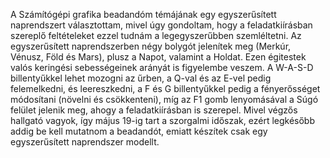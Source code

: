A Számítógépi grafika beadandóm témájának egy egyszerűsített naprendszert választottam, mivel úgy gondoltam, hogy a feladatkiírásban szereplő feltételeket ezzel tudnám a legegyszerűbben szemléltetni. 
Az egyszerűsített naprendszerben négy bolygót jelenítek meg (Merkúr, Vénusz, Föld és Mars), plusz a Napot, valamint a Holdat. Ezen égitestek valós keringési sebességeinek arányát is figyelembe veszem.
A W-A-S-D billentyűkkel lehet mozogni az űrben, a Q-val és az E-vel pedig felemelkedni, és leereszkedni, a F és G billentyűkkel pedig a fényerősséget módosítani (növelni és csökkenteni), míg az F1 gomb lenyomásával a Súgó felület jelenik meg, ahogy a feladatkiírásban is szerepel.
Mivel végzős hallgató vagyok, így május 19-ig tart a szorgalmi időszak, ezért legkésőbb addig be kell mutatnom a beadandót, emiatt készítek csak egy egyszerűsített naprendszer modellt.
